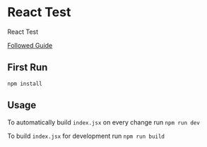 # React Test
React Test

[Followed Guide](https://medium.com/@fastlane80/setup-react-js-with-npm-babel-6-and-webpack-in-under-1-hour-1a714f973506)

## First Run

`npm install`

## Usage

To automatically build `index.jsx` on every change run `npm run dev`

To build `index.jsx` for development run `npm run build`